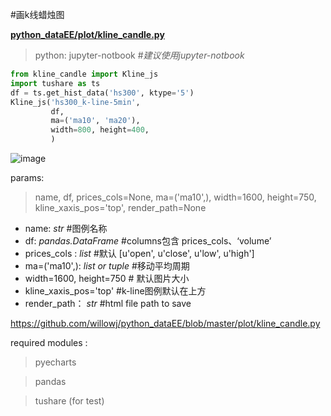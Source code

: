 #画k线蜡烛图   

[ **python_dataEE/plot/kline_candle.py** ](https://github.com/willowj/python_dataEE/blob/master/plot/kline_candle.py)

> python: jupyter-notbook       #*建议使用jupyter-notbook*

```python
from kline_candle import Kline_js
import tushare as ts
df = ts.get_hist_data('hs300', ktype='5')
Kline_js('hs300_k-line-5min',
         df,
         ma=('ma10', 'ma20'),
         width=800, height=400,
         )
```

![image](https://github.com/willowj/python_dataEE/blob/master/plot/k_candle.gif)

params:

> name, df, prices_cols=None, ma=('ma10',), width=1600, height=750, kline_xaxis_pos='top', render_path=None

- name: *str*                               #图例名称 
- df:  *pandas.DataFrame*         #columns包含 prices_cols、‘volume’
- prices_cols : *list*                     #默认 [u'open', u'close', u'low', u'high']
- ma=('ma10',): *list or tuple*    #移动平均周期
- width=1600, height=750     # 默认图片大小
- kline_xaxis_pos='top'           #k-line图例默认在上方 
- render_path： *str*                 #html file path to save

https://github.com/willowj/python_dataEE/blob/master/plot/kline_candle.py

required modules : 

> pyecharts

> pandas

> tushare (for test)
